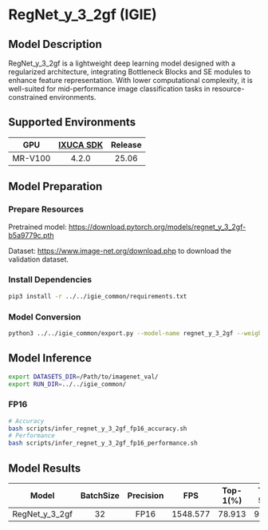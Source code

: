# RegNet_y_3_2gf (IGIE)

## Model Description

RegNet_y_3_2gf is a lightweight deep learning model designed with a regularized architecture, integrating Bottleneck Blocks and SE modules to enhance feature representation. With lower computational complexity, it is well-suited for mid-performance image classification tasks in resource-constrained environments.

## Supported Environments

| GPU    | [IXUCA SDK](https://gitee.com/deep-spark/deepspark#%E5%A4%A9%E6%95%B0%E6%99%BA%E7%AE%97%E8%BD%AF%E4%BB%B6%E6%A0%88-ixuca) | Release |
| :----: | :----: | :----: |
| MR-V100 | 4.2.0     |  25.06  |

## Model Preparation

### Prepare Resources

Pretrained model: <https://download.pytorch.org/models/regnet_y_3_2gf-b5a9779c.pth>

Dataset: <https://www.image-net.org/download.php> to download the validation dataset.

### Install Dependencies

```bash
pip3 install -r ../../igie_common/requirements.txt
```

### Model Conversion

```bash
python3 ../../igie_common/export.py --model-name regnet_y_3_2gf --weight regnet_y_3_2gf-b5a9779c.pth --output regnet_y_3_2gf.onnx
```

## Model Inference

```bash
export DATASETS_DIR=/Path/to/imagenet_val/
export RUN_DIR=../../igie_common/
```

### FP16

```bash
# Accuracy
bash scripts/infer_regnet_y_3_2gf_fp16_accuracy.sh
# Performance
bash scripts/infer_regnet_y_3_2gf_fp16_performance.sh
```

## Model Results

| Model          | BatchSize | Precision | FPS     | Top-1(%) | Top-5(%) |
| :----: | :----: | :----: | :----: | :----: | :----: |
| RegNet_y_3_2gf | 32        | FP16      | 1548.577| 78.913   | 94.542   |
